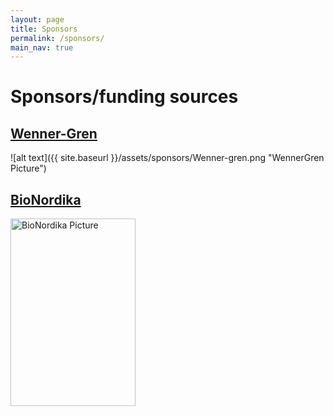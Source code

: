 ```yaml
---
layout: page
title: Sponsors
permalink: /sponsors/
main_nav: true
---
```


# Sponsors/funding sources

## [Wenner-Gren]('https://www.swgc.org/')

![alt text]({{ site.baseurl }}/assets/sponsors/Wenner-gren.png "WennerGren Picture")

## [BioNordika]('https://bionordika.se/')

<img src="{{ site.baseurl }}/assets/sponsors/BioNordika.png" alt="BioNordika Picture" width="200" height="300">
